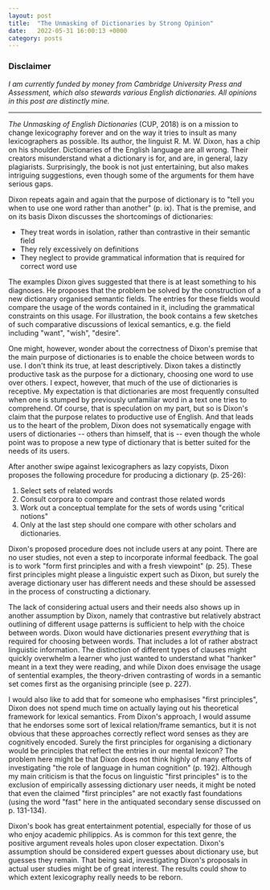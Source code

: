 ```yaml
---
layout: post
title:  "The Unmasking of Dictionaries by Strong Opinion"
date:   2022-05-31 16:00:13 +0000
category: posts
---
```


### Disclaimer

_I am currently funded by money from Cambridge University Press and Assessment, which also stewards various English dictionaries. All opinions in this post are distinctly mine._

---


_The Unmasking of English Dictionaries_ (CUP, 2018) is on a mission to change lexicography forever and on the way it tries to insult as many lexicographers as possible. Its author, the linguist R. M. W. Dixon, has a chip on his shoulder. Dictionaries of the English language are all wrong. Their creators misunderstand what a dictionary is for, and are, in general, lazy plagiarists. Surprisingly, the book is not just entertaining, but also makes intriguing suggestions, even though some of the arguments for them have serious gaps. 

Dixon repeats again and again that the purpose of dictionary is to "tell you when to use one word rather than another" (p. ix). That is the premise, and on its basis Dixon discusses the shortcomings of dictionaries:
* They treat words in isolation, rather than contrastive in their semantic field
* They rely excessively on definitions
* They neglect to provide grammatical information that is required for correct word use

The examples Dixon gives suggested that there is at least something to his diagnoses. He proposes that the problem be solved by the construction of a new dictionary organised semantic fields. The entries for these fields would compare the usage of the words contained in it, including the grammatical constraints on this usage. For illustration, the book contains a few sketches of such comparative discussions of lexical semantics, e.g. the field including "want", "wish", "desire".

One might, however, wonder about the correctness of Dixon's premise that the main purpose of dictionaries is to enable the choice between words to use. I don't think its true, at least descriptively. Dixon takes a distinctly productive task as the purpose for a dictionary, choosing one word to use over others. I expect, however, that much of the use of dictionaries is receptive. My expectation is that dictionaries are most frequently consulted when one is stumped by previously unfamiliar word in a text one tries to comprehend. Of course, that is speculation on my part, but so is Dixon's claim that the purpose relates to productive use of English. And that leads us to the heart of the problem, Dixon does not sysematically engage with users of dictionaries -- others than himself, that is -- even though the whole point was to propose a new type of dictionary that is better suited for the needs of its users.

After another swipe against lexicographers as lazy copyists, Dixon proposes the following procedure for producing a dictionary (p. 25-26):
1. Select sets of related words
2. Consult corpora to compare and contrast those related words 
3. Work out a conceptual template for the sets of words using "critical notions"
4. Only at the last step should one compare with other scholars and dictionaries.

Dixon's proposed procedure does not include users at any point. There are no user studies, not even a step to incorporate informal feedback. The goal is to work "form first principles and with a fresh viewpoint" (p. 25). These first principles might please a linguistic expert such as Dixon, but surely the average dictionary user has different needs and these should be assessed in the process of constructing a dictionary.

The lack of considering actual users and their needs also shows up in another assumption by Dixon, namely that contrastive but relatively abstract outlining of different usage patterns is sufficient to help with the choice between words. Dixon would have dictionaries present _everything_ that is required for choosing between words. That includes a lot of rather abstract linguistic information. The distinction of different types of clauses might quickly overwhelm a learner who just wanted to understand what "hanker" meant in a text they were reading, and while Dixon does envisage the usage of sentential examples, the theory-driven contrasting of words in a semantic set comes first as the organising principle (see p. 227). 

I would also like to add that for someone who emphasises "first principles", Dixon does not spend much time on actually laying out his theoretical framework for lexical semantics. From Dixon's approach, I would assume that he endorses some sort of lexical relation/frame semantics, but it is not obvious that these approaches correctly reflect word senses as they are cognitively encoded. Surely the first principles for organising a dictionary would be principles that reflect the entries in our mental lexicon? The problem here might be that Dixon does not think highly of many efforts of investigating "the role of language in human cognition" (p. 192). Although my main criticism is that the focus on linguistic "first principles" is to the exclusion of empirically assessing dictionary user needs, it might be noted that even the claimed "first principles" are not exactly fast foundations (using the word "fast" here in the antiquated secondary sense discussed on p. 131-134).

Dixon's book has great entertainment potential, especially for those of us who enjoy academic philippics. As is common for this text genre, the positive argument reveals holes upon closer expectation. Dixon's assumption should be considered expert guesses about dictionary use, but guesses they remain. That being said, investigating Dixon's proposals in actual user studies might be of great interest. The results could show to which extent lexicography really needs to be reborn.


